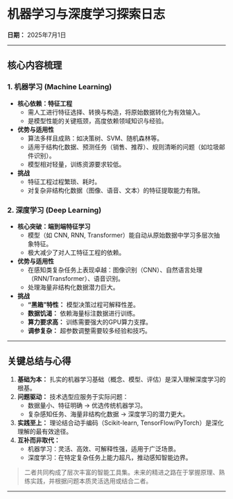 # 机器学习与深度学习探索日志  
**日期：** 2025年7月1日  

---

## 核心内容梳理  

### 1. 机器学习 (Machine Learning)  
*   **核心依赖：特征工程**  
    *   需人工进行特征选择、转换与构造，将原始数据转化为有效输入。  
    *   是模型性能的关键瓶颈，高度依赖领域知识与经验。  
*   **优势与适用性**  
    *   算法多样且成熟：如决策树、SVM、随机森林等。  
    *   适用于结构化数据、预测任务（销售、推荐）、规则清晰的问题（如垃圾邮件识别）。  
    *   模型相对轻量，训练资源要求较低。  
*   **挑战**  
    *   特征工程过程繁琐、耗时。  
    *   对复杂非结构化数据（图像、语音、文本）的特征提取能力有限。  

### 2. 深度学习 (Deep Learning)  
*   **核心突破：端到端特征学习**  
    *   模型（如 CNN, RNN, Transformer）能自动从原始数据中学习多层次抽象特征。  
    *   极大减少了对人工特征工程的依赖。  
*   **优势与适用性**  
    *   在感知类复杂任务上表现卓越：图像识别（CNN）、自然语言处理（RNN/Transformer）、语音识别。  
    *   处理海量非结构化数据潜力巨大。  
*   **挑战**  
    *   **“黑箱”特性：** 模型决策过程可解释性差。  
    *   **数据饥渴：** 依赖海量标注数据进行训练。  
    *   **算力要求高：** 训练需要强大的GPU算力支撑。  
    *   **调参复杂：** 超参数调整需要较多经验和技巧。  

---

## 关键总结与心得  

1.  **基础为本：** 扎实的机器学习基础（概念、模型、评估）是深入理解深度学习的根基。  
2.  **问题驱动：** 技术选型应服务于实际问题：  
    *   数据量小、特征明确 -> 优选传统机器学习。  
    *   复杂感知任务、海量非结构化数据 -> 深度学习的潜力更大。  
3.  **实践至上：** 理论结合动手编码（Scikit-learn, TensorFlow/PyTorch）是深化理解的最有效途径。  
4.  **互补而非取代：**  
    *   机器学习：灵活、高效、可解释性强，适用于广泛场景。  
    *   深度学习：在特定复杂任务上能力超凡，推动感知智能边界。  

> 二者共同构成了层次丰富的智能工具集。未来的精进之路在于掌握原理、熟练实践，并根据问题本质灵活选用或结合二者。  

---  
